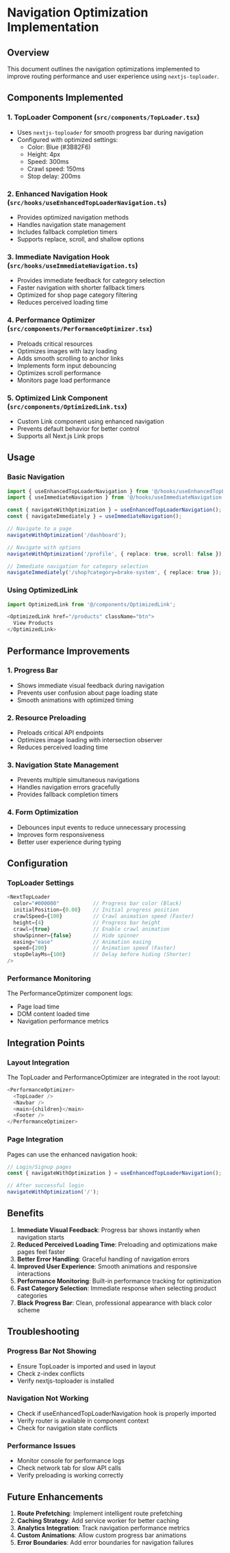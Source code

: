# Navigation Optimization Implementation

## Overview
This document outlines the navigation optimizations implemented to improve routing performance and user experience using `nextjs-toploader`.

## Components Implemented

### 1. TopLoader Component (`src/components/TopLoader.tsx`)
- Uses `nextjs-toploader` for smooth progress bar during navigation
- Configured with optimized settings:
  - Color: Blue (#3B82F6)
  - Height: 4px
  - Speed: 300ms
  - Crawl speed: 150ms
  - Stop delay: 200ms

### 2. Enhanced Navigation Hook (`src/hooks/useEnhancedTopLoaderNavigation.ts`)
- Provides optimized navigation methods
- Handles navigation state management
- Includes fallback completion timers
- Supports replace, scroll, and shallow options

### 3. Immediate Navigation Hook (`src/hooks/useImmediateNavigation.ts`)
- Provides immediate feedback for category selection
- Faster navigation with shorter fallback timers
- Optimized for shop page category filtering
- Reduces perceived loading time

### 4. Performance Optimizer (`src/components/PerformanceOptimizer.tsx`)
- Preloads critical resources
- Optimizes images with lazy loading
- Adds smooth scrolling to anchor links
- Implements form input debouncing
- Optimizes scroll performance
- Monitors page load performance

### 5. Optimized Link Component (`src/components/OptimizedLink.tsx`)
- Custom Link component using enhanced navigation
- Prevents default behavior for better control
- Supports all Next.js Link props

## Usage

### Basic Navigation
```typescript
import { useEnhancedTopLoaderNavigation } from '@/hooks/useEnhancedTopLoaderNavigation';
import { useImmediateNavigation } from '@/hooks/useImmediateNavigation';

const { navigateWithOptimization } = useEnhancedTopLoaderNavigation();
const { navigateImmediately } = useImmediateNavigation();

// Navigate to a page
navigateWithOptimization('/dashboard');

// Navigate with options
navigateWithOptimization('/profile', { replace: true, scroll: false });

// Immediate navigation for category selection
navigateImmediately('/shop?category=brake-system', { replace: true });
```

### Using OptimizedLink
```typescript
import OptimizedLink from '@/components/OptimizedLink';

<OptimizedLink href="/products" className="btn">
  View Products
</OptimizedLink>
```

## Performance Improvements

### 1. Progress Bar
- Shows immediate visual feedback during navigation
- Prevents user confusion about page loading state
- Smooth animations with optimized timing

### 2. Resource Preloading
- Preloads critical API endpoints
- Optimizes image loading with intersection observer
- Reduces perceived loading time

### 3. Navigation State Management
- Prevents multiple simultaneous navigations
- Handles navigation errors gracefully
- Provides fallback completion timers

### 4. Form Optimization
- Debounces input events to reduce unnecessary processing
- Improves form responsiveness
- Better user experience during typing

## Configuration

### TopLoader Settings
```typescript
<NextTopLoader
  color="#000000"           // Progress bar color (Black)
  initialPosition={0.08}    // Initial progress position
  crawlSpeed={100}          // Crawl animation speed (Faster)
  height={4}                // Progress bar height
  crawl={true}              // Enable crawl animation
  showSpinner={false}       // Hide spinner
  easing="ease"             // Animation easing
  speed={200}               // Animation speed (Faster)
  stopDelayMs={100}         // Delay before hiding (Shorter)
/>
```

### Performance Monitoring
The PerformanceOptimizer component logs:
- Page load time
- DOM content loaded time
- Navigation performance metrics

## Integration Points

### Layout Integration
The TopLoader and PerformanceOptimizer are integrated in the root layout:
```typescript
<PerformanceOptimizer>
  <TopLoader />
  <Navbar />
  <main>{children}</main>
  <Footer />
</PerformanceOptimizer>
```

### Page Integration
Pages can use the enhanced navigation hook:
```typescript
// Login/Signup pages
const { navigateWithOptimization } = useEnhancedTopLoaderNavigation();

// After successful login
navigateWithOptimization('/');
```

## Benefits

1. **Immediate Visual Feedback**: Progress bar shows instantly when navigation starts
2. **Reduced Perceived Loading Time**: Preloading and optimizations make pages feel faster
3. **Better Error Handling**: Graceful handling of navigation errors
4. **Improved User Experience**: Smooth animations and responsive interactions
5. **Performance Monitoring**: Built-in performance tracking for optimization
6. **Fast Category Selection**: Immediate response when selecting product categories
7. **Black Progress Bar**: Clean, professional appearance with black color scheme

## Troubleshooting

### Progress Bar Not Showing
- Ensure TopLoader is imported and used in layout
- Check z-index conflicts
- Verify nextjs-toploader is installed

### Navigation Not Working
- Check if useEnhancedTopLoaderNavigation hook is properly imported
- Verify router is available in component context
- Check for navigation state conflicts

### Performance Issues
- Monitor console for performance logs
- Check network tab for slow API calls
- Verify preloading is working correctly

## Future Enhancements

1. **Route Prefetching**: Implement intelligent route prefetching
2. **Caching Strategy**: Add service worker for better caching
3. **Analytics Integration**: Track navigation performance metrics
4. **Custom Animations**: Allow custom progress bar animations
5. **Error Boundaries**: Add error boundaries for navigation failures
